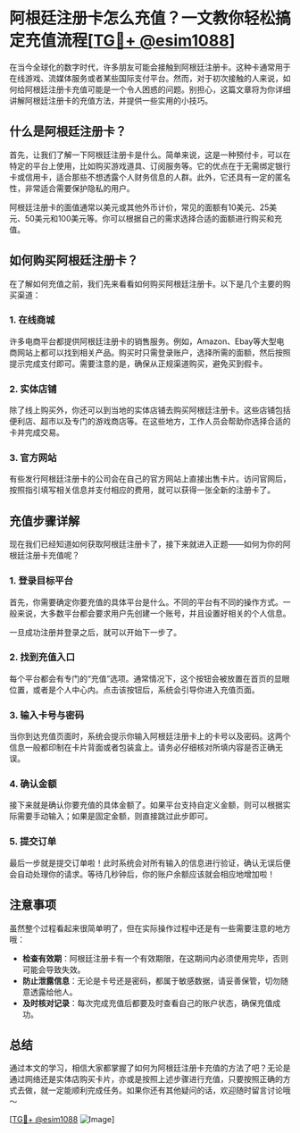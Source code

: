 # 阿根廷注册卡怎么充值？一文教你轻松搞定充值流程[[TG💪+ @esim1088](https://t.me/s/esim1088)]

在当今全球化的数字时代，许多朋友可能会接触到阿根廷注册卡。这种卡通常用于在线游戏、流媒体服务或者某些国际支付平台。然而，对于初次接触的人来说，如何给阿根廷注册卡充值可能是一个令人困惑的问题。别担心，这篇文章将为你详细讲解阿根廷注册卡的充值方法，并提供一些实用的小技巧。

## 什么是阿根廷注册卡？

首先，让我们了解一下阿根廷注册卡是什么。简单来说，这是一种预付卡，可以在特定的平台上使用，比如购买游戏道具、订阅服务等。它的优点在于无需绑定银行卡或信用卡，适合那些不想透露个人财务信息的人群。此外，它还具有一定的匿名性，非常适合需要保护隐私的用户。

阿根廷注册卡的面值通常以美元或其他外币计价，常见的面额有10美元、25美元、50美元和100美元等。你可以根据自己的需求选择合适的面额进行购买和充值。

## 如何购买阿根廷注册卡？

在了解如何充值之前，我们先来看看如何购买阿根廷注册卡。以下是几个主要的购买渠道：

### 1. 在线商城

许多电商平台都提供阿根廷注册卡的销售服务。例如，Amazon、Ebay等大型电商网站上都可以找到相关产品。购买时只需登录账户，选择所需的面额，然后按照提示完成支付即可。需要注意的是，确保从正规渠道购买，避免买到假卡。

### 2. 实体店铺

除了线上购买外，你还可以到当地的实体店铺去购买阿根廷注册卡。这些店铺包括便利店、超市以及专门的游戏商店等。在这些地方，工作人员会帮助你选择合适的卡并完成交易。

### 3. 官方网站

有些发行阿根廷注册卡的公司会在自己的官方网站上直接出售卡片。访问官网后，按照指引填写相关信息并支付相应的费用，就可以获得一张全新的注册卡了。

## 充值步骤详解

现在我们已经知道如何获取阿根廷注册卡了，接下来就进入正题——如何为你的阿根廷注册卡充值呢？

### 1. 登录目标平台

首先，你需要确定你要充值的具体平台是什么。不同的平台有不同的操作方式。一般来说，大多数平台都会要求用户先创建一个账号，并且设置好相关的个人信息。

一旦成功注册并登录之后，就可以开始下一步了。

### 2. 找到充值入口

每个平台都会有专门的“充值”选项。通常情况下，这个按钮会被放置在首页的显眼位置，或者是个人中心内。点击该按钮后，系统会引导你进入充值页面。

### 3. 输入卡号与密码

当你到达充值页面时，系统会提示你输入阿根廷注册卡上的卡号以及密码。这两个信息一般都印制在卡片背面或者包装盒上。请务必仔细核对所填内容是否正确无误。

### 4. 确认金额

接下来就是确认你要充值的具体金额了。如果平台支持自定义金额，则可以根据实际需要手动输入；如果是固定金额，则直接跳过此步即可。

### 5. 提交订单

最后一步就是提交订单啦！此时系统会对所有输入的信息进行验证，确认无误后便会自动处理你的请求。等待几秒钟后，你的账户余额应该就会相应地增加啦！

## 注意事项

虽然整个过程看起来很简单明了，但在实际操作过程中还是有一些需要注意的地方哦：

- **检查有效期**：阿根廷注册卡有一个有效期限，在这期间内必须使用完毕，否则可能会导致失效。
- **防止泄露信息**：无论是卡号还是密码，都属于敏感数据，请妥善保管，切勿随意透露给他人。
- **及时核对记录**：每次完成充值后都要及时查看自己的账户状态，确保充值成功。

## 总结

通过本文的学习，相信大家都掌握了如何为阿根廷注册卡充值的方法了吧？无论是通过网络还是实体店购买卡片，亦或是按照上述步骤进行充值，只要按照正确的方式去做，就一定能顺利完成任务。如果你还有其他疑问的话，欢迎随时留言讨论哦～

[[TG💪+ @esim1088](https://t.me/s/esim1088) ![Image](https://i.postimg.cc/4NQfJmqS/Snipaste-2025-05-13-00-14-12.png)]